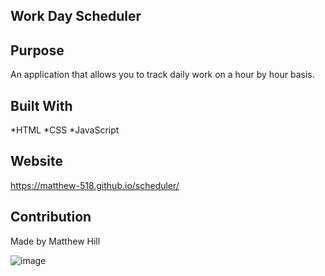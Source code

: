 ## Work Day Scheduler

## Purpose
An application that allows you to track daily work on a hour by hour basis. 

## Built With
*HTML
*CSS
*JavaScript

## Website
 https://matthew-518.github.io/scheduler/

 ## Contribution
 Made by Matthew Hill 
 
 ![image](https://user-images.githubusercontent.com/85755979/134965232-338531c5-e70f-4aa2-8a70-5dfe873fc924.png)
